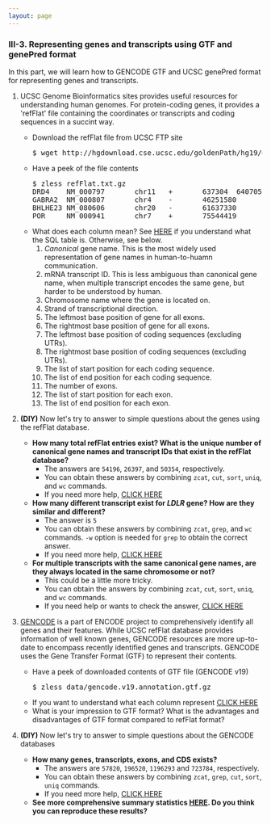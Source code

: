 ```yaml
---
layout: page
---
```


### III-3. Representing genes and transcripts using GTF and genePred format

In this part, we will learn how to GENCODE GTF and UCSC genePred format for representing genes and transcripts.

1. UCSC Genome Bioinformatics sites provides useful resources for understanding human genomes. For protein-coding genes, it provides a 'refFlat' file containing the coordinates or transcripts and coding sequences in a succint way.
   - Download the refFlat file from UCSC FTP site
     <pre>
     $ wget http://hgdownload.cse.ucsc.edu/goldenPath/hg19/database/refFlat.txt.gz </pre>
   - Have a peek of the file contents
     <pre>
     $ zless refFlat.txt.gz
     DRD4    NM_000797       chr11   +       637304  640705  637304  640603  4       637304,639432,639647,640400,    637589,639545,640306,640705,
     GABRA2  NM_000807       chr4    -       46251580        46392056        46252324        46390723        10      46251580,46263942,46305476,46307584,46312189,46314512,46334631,46388090,46390652,46391751,      46252621,46264145,46305629,46307728,46312272,46314733,46334699,46388206,46390733,46392056,
     BHLHE23 NM_080606       chr20   -       61637330        61638387        61637400        61638126        1       61637330,       61638387,
     POR     NM_000941       chr7    +       75544419        75616173        75583310        75615799        16      75544419,75583306,75601730,75608768,75609656,75610365,75610834,75611541,75612837,75613055,75614094,75614375,75614896,75615240,75615476,75615654,        75544497,75583498,75601779,75608897,75609806,75610490,75610924,75611640,75612954,75613174,75614276,75614525,75615167,75615386,75615559,75616173, </pre>
    - What does each column mean? See [HERE](http://hgdownload-test.cse.ucsc.edu/goldenPath/ce3/database/refFlat.sql) if you understand what the SQL table is. Otherwise, see below.
      1. *Canonical* gene name. This is the most widely used representation of gene names in human-to-huamn communication.
      2. mRNA transcript ID. This is less ambiguous than canonical gene name, when multiple transcript encodes the same gene, but harder to be understood by human.
      3. Chromosome name where the gene is located on.
      4. Strand of transcriptional direction.
      5. The leftmost base position of gene for all exons.
      6. The rightmost base position of gene for all exons.
      7. The leftmost base position of coding sequences (excluding UTRs).
      8. The rightmost base position of coding sequences (excluding UTRs).
      9. The list of start position for each coding sequence.
      10. The list of end position for each coding sequence.
      11. The number of exons.
      12. The list of start position for each exon.
      13. The list of end position for each exon.

2. **(DIY)** Now let's try to answer to simple questions about the genes using the refFlat database.
   - **How many total refFlat entries exist? What is the unique number of canonical gene names and transcript IDs that exist in the refFlat database?**
     - The answers are `54196`, `26397`, and `50354`, respectively.
     - You can obtain these answers by combining `zcat`, `cut`, `sort`, `uniq`, and `wc` commands.
     - If you need more help, [CLICK HERE](../class-material/day3-answers.html#a-how-many-total-refflat-entries-exist-what-is-the-unique-number-of-canonical-gene-names-and-transcript-ids-that-exist-in-the-refflat-database)
   - **How many different transcript exist for *LDLR* gene? How are they similar and different?**
     - The answer is `5`
     - You can obtain these answers by combining `zcat`, `grep`, and `wc` commands. `-w` option is needed for `grep` to obtain the correct answer.
     - If you need more help, [CLICK HERE](../class-material/day3-answers.html#b-how-many-different-transcript-exist-for-ldlr-gene-how-are-they-similar-and-different)
   - **For multiple transcripts with the same canonical gene names, are they always located in the same chromosome or not?**
     - This could be a little more tricky.
     - You can obtain the answers by combining `zcat`, `cut`, `sort`, `uniq`, and `wc` commands.
     - If you need help or wants to check the answer, [CLICK HERE](../class-material/day3-answers.html#c-for-multiple-transcripts-with-the-same-canonical-gene-names-are-they-always-located-in-the-same-chromosome-or-not)

3. [GENCODE](http://www.gencodegenes.org/) is a part of ENCODE project to comprehensively identify all genes and their features. While UCSC refFlat database provides information of well known genes, GENCODE resources are more up-to-date to encompass recently identified genes and transcripts. GENCODE uses the Gene Transfer Format (GTF) to represent their contents.
   - Have a peek of downloaded contents of GTF file (GENCODE v19)
     <pre>
     $ zless data/gencode.v19.annotation.gtf.gz </pre>
   - If you want to understand what each column represent [CLICK HERE](http://useast.ensembl.org/info/website/upload/gff.html?redirect=no)
   - What is your impression to GTF format? What is the advantages and disadvantages of GTF format compared to refFlat format?

4. **(DIY)** Now let's try to answer to simple questions about the GENCODE databases
   - **How many genes, transcripts, exons, and CDS exists?**
     - The answers are `57820`, `196520`, `1196293` and `723784`, respectively.
     - You can obtain these answers by combining `zcat`, `grep`, `cut`, `sort`, `uniq`  commands.
     - If you need more help, [CLICK HERE](../class-material/day3-answers.html#a-how-many-genes-transcripts-exons-and-cds-exists-in-gencode-v19-gtf)     
   - **See more comprehensive summary statistics [HERE](http://www.gencodegenes.org/stats/archive.html#a19). Do you think you can reproduce these results?**